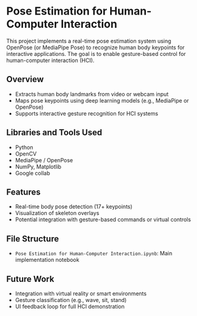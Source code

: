 # Pose Estimation for Human-Computer Interaction

This project implements a real-time pose estimation system using OpenPose (or MediaPipe Pose) to recognize human body keypoints for interactive applications. The goal is to enable gesture-based control for human-computer interaction (HCI).

##  Overview

- Extracts human body landmarks from video or webcam input
- Maps pose keypoints using deep learning models (e.g., MediaPipe or OpenPose)
- Supports interactive gesture recognition for HCI systems

##  Libraries and Tools Used

- Python
- OpenCV
- MediaPipe / OpenPose
- NumPy, Matplotlib
- Google collab 

##  Features

- Real-time body pose detection (17+ keypoints)
- Visualization of skeleton overlays
- Potential integration with gesture-based commands or virtual controls

##  File Structure

- `Pose Estimation for Human-Computer Interaction.ipynb`: Main implementation notebook

##  Future Work

- Integration with virtual reality or smart environments
- Gesture classification (e.g., wave, sit, stand)
- UI feedback loop for full HCI demonstration
